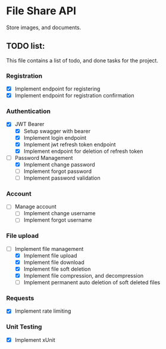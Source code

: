 # File Share API
Store images, and documents.

## TODO list:
This file contains a list of todo, and done tasks for the project.

### Registration
- [x] Implement endpoint for registering
- [x] Implement endpoint for registration confirmation 

### Authentication
- [x] JWT Bearer
    - [x] Setup swagger with bearer
    - [x] Implement login endpoint
    - [x] Implement jwt refresh token endpoint
    - [x] Implement endpoint for deletion of refresh token

- [ ] Password Management
    - [x] Implement change password
    - [ ] Implement forgot password
	- [ ] Implement password validation

### Account
- [ ] Manage account
    - [ ] Implement change username
    - [ ] Implement forgot username

### File upload
- [ ] Implement file management
    - [x] Implement file upload
    - [x] Implement file download
    - [x] Implement file soft deletion
	- [x] Implement file compression, and decompression
    - [ ] Implement permanent auto deletion of soft deleted files

### Requests
- [x] Implement rate limiting

### Unit Testing
- [x] Implement xUnit
